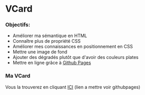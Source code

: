 # VCard

### Objectifs:

* Améliorer ma sémantique en HTML
* Connaître plus de propriété CSS
* Améliorer mes connaissances en positionnement en CSS
* Mettre une image de fond
* Ajouter des dégradés plutôt que d'avoir des couleurs plates
* Mettre en ligne grâce à [Github Pages](https://help.github.com/en/articles/configuring-a-publishing-source-for-github-pages)


### Ma VCard

Vous la trouverez en cliquant [ICI]() (lien a mettre voir githubpages)
